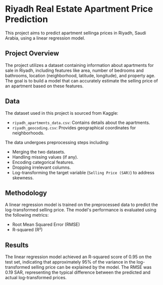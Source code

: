 # Riyadh Real Estate Apartment Price Prediction

This project aims to predict apartment sellinga prices in Riyadh, Saudi Arabia, using a linear regression model.

## Project Overview

The project utilizes a dataset containing information about apartments for sale in Riyadh, including features like area, number of bedrooms and bathrooms, location (neighborhood, latitude, longitude), and property age. The goal is to build a model that can accurately estimate the selling price of an apartment based on these features.

## Data

The dataset used in this project is sourced from Kaggle:
- `riyadh_apartments_data.csv`: Contains details about the apartments.
- `riyadh_geocoding.csv`: Provides geographical coordinates for neighborhoods.

The data undergoes preprocessing steps including:
- Merging the two datasets.
- Handling missing values (if any).
- Encoding categorical features.
- Dropping irrelevant columns.
- Log-transforming the target variable (`Selling Price (SAR)`) to address skewness.

## Methodology

A linear regression model is trained on the preprocessed data to predict the log-transformed selling price. The model's performance is evaluated using the following metrics:
- Root Mean Squared Error (RMSE)
- R-squared (R²)

## Results

The linear regression model achieved an R-squared score of 0.95 on the test set, indicating that approximately 95% of the variance in the log-transformed selling price can be explained by the model. The RMSE was 0.19 SAR, representing the typical difference between the predicted and actual log-transformed prices.

